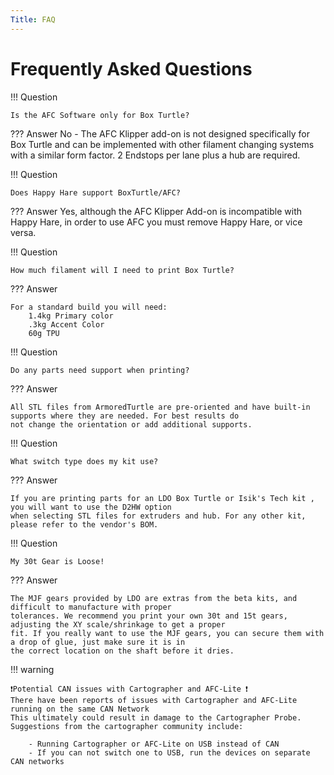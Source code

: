 ```yaml
---
Title: FAQ
---
```


# Frequently Asked Questions

!!! Question 

    Is the AFC Software only for Box Turtle?

??? Answer 
    No - The AFC Klipper add-on is not designed specifically for Box Turtle and can be implemented with other filament
    changing systems with a similar form factor. 2 Endstops per lane plus a hub are required.

!!! Question

    Does Happy Hare support BoxTurtle/AFC?

??? Answer
    Yes, although the AFC Klipper Add-on is incompatible with Happy Hare, in order to use AFC you must remove 
    Happy Hare, or vice versa.

!!! Question
    
    How much filament will I need to print Box Turtle?

??? Answer

    For a standard build you will need:
        1.4kg Primary color
        .3kg Accent Color
        60g TPU

!!! Question

    Do any parts need support when printing?

??? Answer

    All STL files from ArmoredTurtle are pre-oriented and have built-in supports where they are needed. For best results do
    not change the orientation or add additional supports.

!!! Question
    
    What switch type does my kit use?

??? Answer 
    
    If you are printing parts for an LDO Box Turtle or Isik's Tech kit , you will want to use the D2HW option 
    when selecting STL files for extruders and hub. For any other kit, please refer to the vendor's BOM.

!!! Question

    My 30t Gear is Loose!

??? Answer

    The MJF gears provided by LDO are extras from the beta kits, and difficult to manufacture with proper 
    tolerances. We recommend you print your own 30t and 15t gears, adjusting the XY scale/shrinkage to get a proper 
    fit. If you really want to use the MJF gears, you can secure them with a drop of glue, just make sure it is in 
    the correct location on the shaft before it dries.

!!! warning

    ❗Potential CAN issues with Cartographer and AFC-Lite ❗
    There have been reports of issues with Cartographer and AFC-Lite running on the same CAN Network
    This ultimately could result in damage to the Cartographer Probe. Suggestions from the cartographer community include:
        
        - Running Cartographer or AFC-Lite on USB instead of CAN
        - If you can not switch one to USB, run the devices on separate CAN networks